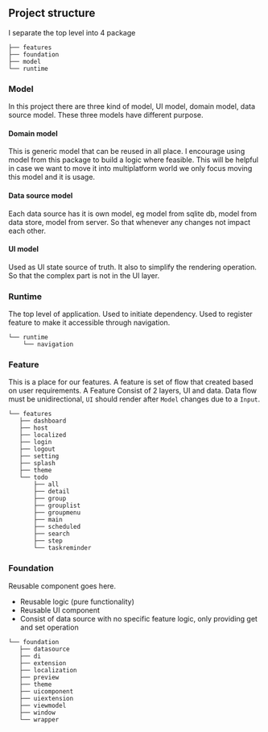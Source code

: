 ## Project structure

I separate the top level into 4 package

```
├── features
├── foundation
├── model
└── runtime
```

### Model

In this project there are three kind of model, UI model, domain model, data source model. These three models have different purpose.

#### Domain model

This is generic model that can be reused in all place. I encourage using model from this package to build a logic where feasible. This will be helpful in case we want to move it into multiplatform
world we only focus moving this model and it is usage.

#### Data source model

Each data source has it is own model, eg model from sqlite db, model from data store, model from server. So that whenever any changes not impact each other.

#### UI model

Used as UI state source of truth. It also to simplify the rendering operation. So that the complex part is not in the UI layer.

### Runtime

The top level of application. Used to initiate dependency. Used to register feature to make it accessible through navigation.

```
└── runtime
    └── navigation
```

### Feature

This is a place for our features. A feature is set of flow that created based on user requirements. A Feature Consist of 2 layers, UI and data. Data flow must be unidirectional, `UI` should render
after `Model` changes due to a `Input`.

```
└── features
   ├── dashboard
   ├── host
   ├── localized
   ├── login
   ├── logout
   ├── setting
   ├── splash
   ├── theme
   └── todo
       ├── all
       ├── detail
       ├── group
       ├── grouplist
       ├── groupmenu
       ├── main
       ├── scheduled
       ├── search
       ├── step
       └── taskreminder
```

### Foundation

Reusable component goes here.

- Reusable logic (pure functionality)
- Reusable UI component
- Consist of data source with no specific feature logic, only providing get and set operation

```
└── foundation
   ├── datasource
   ├── di
   ├── extension
   ├── localization
   ├── preview
   ├── theme
   ├── uicomponent
   ├── uiextension
   ├── viewmodel
   ├── window
   └── wrapper
```
